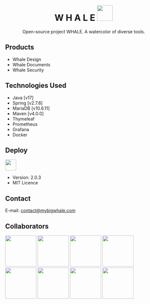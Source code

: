 <h1 align="center">
W H A L E <a href="https://whale.up.railway.app/"><img src="https://img.icons8.com/?size=512&id=mrRKB0hCmNGJ&format=png" width="50" height="50"></a>
</h1>
<p align="center">
  Open-source project WHALE. A watercolor of diverse tools. 
</p>

## Products

- Whale Design
- Whale Documents
- Whale Security

## Technologies Used

- Java [v17]
- Spring [v2.7.6]
- MariaDB [v10.6.11] 
- Maven [v4.0.0]
- Thymeleaf
- Prometheus
- Grafana
- Docker


## Deploy
<a href="https://mybigwhale.com/"><img src="https://img.icons8.com/?size=512&id=13450&format=png" width="35" height="35"></a>
- Version: 2.0.3
- MIT Licence

## Contact
E-mail: contact@mybigwhale.com

## Collaborators
<a href="https://github.com/bioramonmoratori"><img src="https://github.com/ProjectBIGWHALE/bigwhale/assets/90486302/d4afb72c-ec3a-4672-b376-c4d33a4aa11c" width="100" height="100"></a>
<a href="https://github.com/erasmobezerra"><img src="https://github.com/ProjectBIGWHALE/bigwhale/assets/90486302/837b8b18-b812-451a-b777-073e33b3d068" width="100" height="100"></a>
<a href="https://github.com/amandapvln"><img src="https://github.com/ProjectBIGWHALE/bigwhale/assets/90486302/4de40297-eb96-45ed-b4c4-7b1fb8cbb65a" width="100" height="100"></a>
<a href="https://github.com/LeoSilva011"><img src="https://github.com/ProjectBIGWHALE/bigwhale/assets/90486302/8cc62cfd-c987-4b43-bc04-3ae7db9690e4" width="100" height="100"></a>
<a href="https://github.com/LarissaLunguinho"><img src="https://github.com/ProjectBIGWHALE/bigwhale/assets/90486302/c540875d-5e67-44eb-9708-8aacd848c1c6" width="100" height="100"></a>
<a href="https://github.com/SyllasBraga"><img src="https://github.com/ProjectBIGWHALE/bigwhale/assets/90486302/b8b1a4ef-6dd9-4dbc-a4b1-76c19f544ac7" width="100" height="100"></a>
<a href="https://github.com/Estrela-Marques"><img src="https://github.com/ProjectBIGWHALE/bigwhale/assets/90486302/26dbb5ba-7635-438f-95ce-212054eca08d" width="100" height="100"></a>
<a href="https://github.com/Daniellyfreitasc"><img src="https://github.com/ProjectBIGWHALE/bigwhale/assets/90486302/21139113-f64d-4e3e-a0c5-6f7bebc255fa" width="100" height="100"></a>






